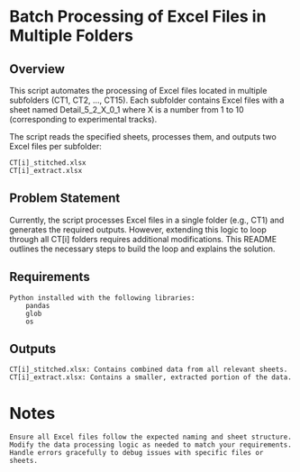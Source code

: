 # Batch Processing of Excel Files in Multiple Folders

## Overview

This script automates the processing of Excel files located in multiple subfolders (CT1, CT2, ..., CT15). Each subfolder contains Excel files with a sheet named Detail_5_2_X_0_1 where X is a number from 1 to 10 (corresponding to experimental tracks).

The script reads the specified sheets, processes them, and outputs two Excel files per subfolder:

    CT[i]_stitched.xlsx
    CT[i]_extract.xlsx

## Problem Statement

Currently, the script processes Excel files in a single folder (e.g., CT1) and generates the required outputs. However, extending this logic to loop through all CT[i] folders requires additional modifications. This README outlines the necessary steps to build the loop and explains the solution.

## Requirements

    Python installed with the following libraries:
        pandas
        glob
        os

## Outputs

    CT[i]_stitched.xlsx: Contains combined data from all relevant sheets.
    CT[i]_extract.xlsx: Contains a smaller, extracted portion of the data.

# Notes

    Ensure all Excel files follow the expected naming and sheet structure.
    Modify the data processing logic as needed to match your requirements.
    Handle errors gracefully to debug issues with specific files or sheets.
